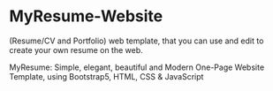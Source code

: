 # MyResume-Website
(Resume/CV and Portfolio)  web template, that you can use and edit to create your own resume on the web.

 MyResume: Simple, elegant, beautiful and Modern One-Page Website Template, using Bootstrap5, HTML, CSS & JavaScript 
